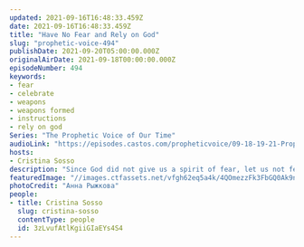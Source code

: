 ```yaml
---
updated: 2021-09-16T16:48:33.459Z
date: 2021-09-16T16:48:33.459Z
title: "Have No Fear and Rely on God"
slug: "prophetic-voice-494"
publishDate: 2021-09-20T05:00:00.000Z
originalAirDate: 2021-09-18T00:00:00.000Z
episodeNumber: 494
keywords:
- fear
- celebrate
- weapons
- weapons formed
- instructions
- rely on god
Series: "The Prophetic Voice of Our Time"
audioLink: "https://episodes.castos.com/propheticvoice/09-18-19-21-Prophetic-Voice-of-our-Time-[mixdown].mp3"
hosts:
- Cristina Sosso
description: "Since God did not give us a spirit of fear, let us not fear. Weapons may be formed, but they will not prosper as long as we do not give them permission to. Do not concern yourself with what the wicked are doing, but continue to obey the instructions He has given us. Let us celebrate!"
featuredImage: "//images.ctfassets.net/vfgh62eq5a4k/4QOmezzFk3FbGQ0Ak9nGn6/53584217c165e3aad4b113451ea1add7/pexels-________-______________-3077882__1_.jpg"
photoCredit: "Анна Рыжкова"
people:
- title: Cristina Sosso
  slug: cristina-sosso
  contentType: people
  id: 3zLvufAtlKgiiGIaEYs4S4
---
```

